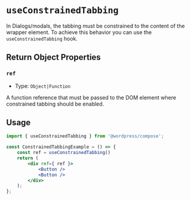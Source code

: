 `useConstrainedTabbing`
======================

In Dialogs/modals, the tabbing must be constrained to the content of the wrapper element. To achieve this behavior you can use the `useConstrainedTabbing` hook.

## Return Object Properties

### `ref`

- Type: `Object|Function`

A function reference that must be passed to the DOM element where constrained tabbing should be enabled.

## Usage

```jsx
import { useConstrainedTabbing } from '@wordpress/compose';

const ConstrainedTabbingExample = () => {
	const ref = useConstrainedTabbing()
	return (
		<div ref={ ref }>
			<Button />
			<Button />
		</div> 
	);
};
```
